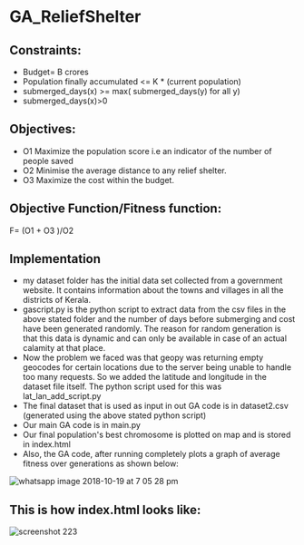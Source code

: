 # GA_ReliefShelter

## Constraints:

* Budget= B crores
* Population finally accumulated <= K  * (current population)
* submerged_days(x) >= max( submerged_days(y) for all y)
* submerged_days(x)>0

## Objectives:

* O1 Maximize the population score i.e an indicator of the number of people saved
* O2 Minimise the average distance to any relief shelter.
* O3 Maximize the cost within the budget.

## Objective Function/Fitness function:
F= (O1 + O3 )/O2

## Implementation
* my dataset folder has the initial data set collected from a government website. It contains information about the towns and villages in all the districts of Kerala.
* gascript.py is the python script to extract data from the csv files in the above stated folder and the number of days before submerging and cost have been generated randomly. The reason for random generation is that this data is dynamic and can only be available in case of an actual calamity at that place.
* Now the problem we faced was that geopy was returning empty geocodes for certain locations due to the server being unable to handle too many requests. So we added the latitude and longitude in the dataset file itself. The python script used for this was lat_lan_add_script.py
* The final dataset that is used as input in out GA code is in dataset2.csv (generated using the above stated python script)
* Our main GA code is in main.py
* Our final population's best chromosome is plotted on map and is stored in index.html
* Also, the GA code, after running completely plots a graph of average fitness over generations as shown below:

![whatsapp image 2018-10-19 at 7 05 28 pm](https://user-images.githubusercontent.com/31369977/47222116-98ce0980-d3d3-11e8-8427-f9d8a6464ac2.jpeg)


## This is how index.html looks like:
![screenshot 223](https://user-images.githubusercontent.com/31369977/47204336-b9c93700-d3a0-11e8-94e6-e51fee0bc367.png)
